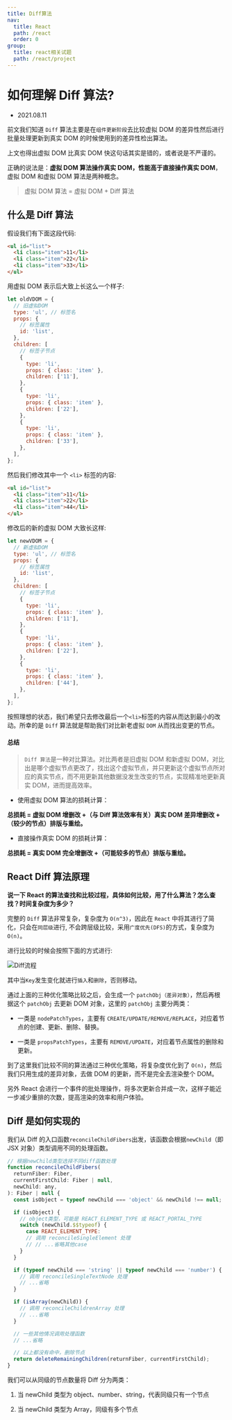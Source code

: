 ```yaml
---
title: Diff算法
nav:
  title: React
  path: /react
  order: 0
group:
  title: react相关试题
  path: /react/project
---
```


# 如何理解 Diff 算法?

- 2021.08.11

前文我们知道 `Diff` 算法主要是在`组件更新阶段`去比较虚拟 DOM 的差异性然后进行批量处理更新到真实 DOM 的时候使用到的差异性检出算法。

上文也得出虚拟 DOM 比真实 DOM 快这句话其实是错的，或者说是不严谨的。

正确的说法是：**虚拟 DOM 算法操作真实 DOM，性能高于直接操作真实 DOM**，虚拟 DOM 和虚拟 DOM 算法是两种概念。

> 虚拟 DOM 算法 = 虚拟 DOM + Diff 算法

## 什么是 Diff 算法

假设我们有下面这段代码:

```html
<ul id="list">
  <li class="item">11</li>
  <li class="item">22</li>
  <li class="item">33</li>
</ul>
```

用虚拟 DOM 表示后大致上长这么一个样子:

```js
let oldVDOM = {
  // 旧虚拟DOM
  type: 'ul', // 标签名
  props: {
    // 标签属性
    id: 'list',
  },
  children: [
    // 标签子节点
    {
      type: 'li',
      props: { class: 'item' },
      children: ['11'],
    },
    {
      type: 'li',
      props: { class: 'item' },
      children: ['22'],
    },
    {
      type: 'li',
      props: { class: 'item' },
      children: ['33'],
    },
  ],
};
```

然后我们修改其中一个 `<li>` 标签的内容:

```html
<ul id="list">
  <li class="item">11</li>
  <li class="item">22</li>
  <li class="item">44</li>
</ul>
```

修改后的新的虚拟 DOM 大致长这样:

```js
let newVDOM = {
  // 新虚拟DOM
  type: 'ul', // 标签名
  props: {
    // 标签属性
    id: 'list',
  },
  children: [
    // 标签子节点
    {
      type: 'li',
      props: { class: 'item' },
      children: ['11'],
    },
    {
      type: 'li',
      props: { class: 'item' },
      children: ['22'],
    },
    {
      type: 'li',
      props: { class: 'item' },
      children: ['44'],
    },
  ],
};
```

按照理想的状态，我们希望只去修改最后一个`<li>`标签的内容从而达到最小的改动。所幸的是 `Diff` 算法就是帮助我们对比新老虚拟 `DOM` 从而找出变更的节点。

#### 总结

> `Diff 算法`是一种对比算法。对比两者是旧虚拟 DOM 和新虚拟 DOM，对比出是哪个虚拟节点更改了，找出这个虚拟节点，并只更新这个虚拟节点所对应的真实节点，而不用更新其他数据没发生改变的节点，实现精准地更新真实 DOM，进而提高效率。

- 使用虚拟 DOM 算法的损耗计算：

**总损耗 = 虚拟 DOM 增删改 +（与 Diff 算法效率有关）真实 DOM 差异增删改 +（较少的节点）排版与重绘。**

- 直接操作真实 DOM 的损耗计算：

**总损耗 = 真实 DOM 完全增删改 +（可能较多的节点）排版与重绘。**

## React Diff 算法原理

**说一下 React 的算法查找和比较过程，具体如何比较，用了什么算法？怎么查找？时间复杂度为多少？**

完整的 `Diff` 算法非常复杂，复杂度为 `O(n^3)`，因此在 `React` 中将其进行了简化，只会在`同层级`进行, 不会跨层级比较，采用`广度优先(DFS)`的方式，复杂度为 `O(n)`。

进行比较的时候会按照下面的方式进行:

![Diff流程](https://img-blog.csdnimg.cn/20200303165633276.png?x-oss-process=image/watermark,type_ZmFuZ3poZW5naGVpdGk,shadow_10,text_aHR0cHM6Ly9ibG9nLmNzZG4ubmV0L3hqbDI3MTMxNA==,size_16,color_FFFFFF,t_70)

其中当`Key`发生变化就进行`插入`和`删除`，否则移动。

通过上面的三种优化策略比较之后，会生成一个 `patchObj（差异对象）`，然后再根据这个 `patchObj` 去更新 DOM 对象，这里的 `patchObj` 主要分两类：

- 一类是 `nodePatchTypes`，主要有 `CREATE/UPDATE/REMOVE/REPLACE`，对应着节点的创建、更新、删除、替换。

- 一类是 `propsPatchTypes`，主要有 `REMOVE/UPDATE`，对应着节点属性的删除和更新。

到了这里我们比较不同的算法通过三种优化策略，将复杂度优化到了 `O(n)`，然后我们只用生成的差异对象，去做 DOM 的更新，而不是完全去渲染整个 DOM。

另外 React 会进行一个事件的批处理操作，将多次更新合并成一次，这样子能近一步减少重排的次数，提高渲染的效率和用户体验。

## Diff 是如何实现的

我们从 Diff 的入口函数`reconcileChildFibers`出发，该函数会根据`newChild`（即 JSX 对象）类型调用不同的处理函数。

```js
// 根据newChild类型选择不同diff函数处理
function reconcileChildFibers(
  returnFiber: Fiber,
  currentFirstChild: Fiber | null,
  newChild: any,
): Fiber | null {
  const isObject = typeof newChild === 'object' && newChild !== null;

  if (isObject) {
    // object类型，可能是 REACT_ELEMENT_TYPE 或 REACT_PORTAL_TYPE
    switch (newChild.$$typeof) {
      case REACT_ELEMENT_TYPE:
      // 调用 reconcileSingleElement 处理
      // // ...省略其他case
    }
  }

  if (typeof newChild === 'string' || typeof newChild === 'number') {
    // 调用 reconcileSingleTextNode 处理
    // ...省略
  }

  if (isArray(newChild)) {
    // 调用 reconcileChildrenArray 处理
    // ...省略
  }

  // 一些其他情况调用处理函数
  // ...省略

  // 以上都没有命中，删除节点
  return deleteRemainingChildren(returnFiber, currentFirstChild);
}
```

我们可以从同级的节点数量将 Diff 分为两类：

1. 当 newChild 类型为 object、number、string，代表同级只有一个节点

2. 当 newChild 类型为 Array，同级有多个节点
